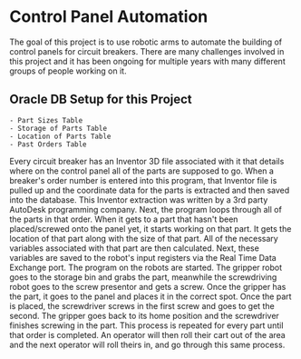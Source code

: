 # Control Panel Automation

The goal of this project is to use robotic arms to automate the building of control panels for circuit breakers. There are many challenges involved in this project and it has been ongoing for multiple years with many different groups of people working on it.

Oracle DB Setup for this Project
--------------------------------
	- Part Sizes Table
	- Storage of Parts Table
	- Location of Parts Table
	- Past Orders Table

Every circuit breaker has an Inventor 3D file associated with it that details where on the control panel all of the parts are supposed to go.
When a breaker's order number is entered into this program, that Inventor file is pulled up and the coordinate data for the parts is extracted and then saved into the 
database. This Inventor extraction was written by a 3rd party AutoDesk programming company. Next, the program loops through all of the parts in that order. When it gets 
to a part that hasn't been placed/screwed onto the panel yet, it starts working on that part. It gets the location of that part along with the size of that part. All of 
the necessary variables associated with that part are then calculated. Next, these variables are saved to the robot's input registers via the Real Time Data Exchange 
port. The program on the robots are started. The gripper robot goes to the storage bin and grabs the part, meanwhile the screwdriving robot goes to the screw presentor 
and gets a screw. Once the gripper has the part, it goes to the panel and places it in the correct spot. Once the part is placed, the screwdriver screws in the first 
screw and goes to get the second. The gripper goes back to its home position and the screwdriver finishes screwing in the part. This process is repeated for every part 
until that order is completed. An operator will then roll their cart out of the area and the next operator will roll theirs in, and go through this same process.
